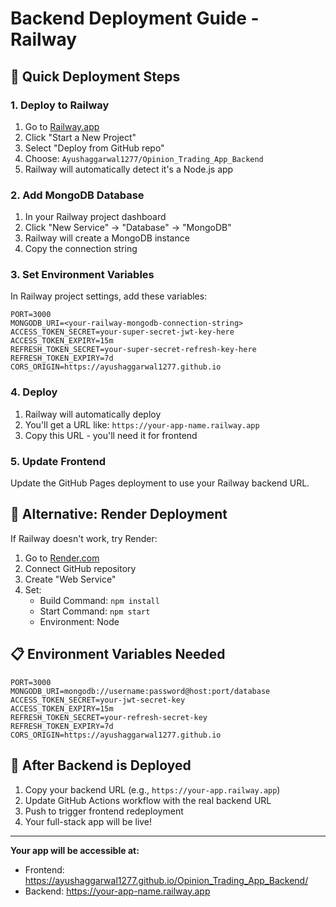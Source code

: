 # Backend Deployment Guide - Railway

## 🚀 Quick Deployment Steps

### 1. Deploy to Railway
1. Go to [Railway.app](https://railway.app)
2. Click "Start a New Project"
3. Select "Deploy from GitHub repo"
4. Choose: `Ayushaggarwal1277/Opinion_Trading_App_Backend`
5. Railway will automatically detect it's a Node.js app

### 2. Add MongoDB Database
1. In your Railway project dashboard
2. Click "New Service" → "Database" → "MongoDB"
3. Railway will create a MongoDB instance
4. Copy the connection string

### 3. Set Environment Variables
In Railway project settings, add these variables:
```
PORT=3000
MONGODB_URI=<your-railway-mongodb-connection-string>
ACCESS_TOKEN_SECRET=your-super-secret-jwt-key-here
ACCESS_TOKEN_EXPIRY=15m
REFRESH_TOKEN_SECRET=your-super-secret-refresh-key-here
REFRESH_TOKEN_EXPIRY=7d
CORS_ORIGIN=https://ayushaggarwal1277.github.io
```

### 4. Deploy
1. Railway will automatically deploy
2. You'll get a URL like: `https://your-app-name.railway.app`
3. Copy this URL - you'll need it for frontend

### 5. Update Frontend
Update the GitHub Pages deployment to use your Railway backend URL.

## 🔧 Alternative: Render Deployment

If Railway doesn't work, try Render:

1. Go to [Render.com](https://render.com)
2. Connect GitHub repository  
3. Create "Web Service"
4. Set:
   - Build Command: `npm install`
   - Start Command: `npm start`
   - Environment: Node

## 📋 Environment Variables Needed

```env
PORT=3000
MONGODB_URI=mongodb://username:password@host:port/database
ACCESS_TOKEN_SECRET=your-jwt-secret-key
ACCESS_TOKEN_EXPIRY=15m  
REFRESH_TOKEN_SECRET=your-refresh-secret-key
REFRESH_TOKEN_EXPIRY=7d
CORS_ORIGIN=https://ayushaggarwal1277.github.io
```

## 🔗 After Backend is Deployed

1. Copy your backend URL (e.g., `https://your-app.railway.app`)
2. Update GitHub Actions workflow with the real backend URL
3. Push to trigger frontend redeployment
4. Your full-stack app will be live!

---

**Your app will be accessible at:**
- Frontend: https://ayushaggarwal1277.github.io/Opinion_Trading_App_Backend/
- Backend: https://your-app-name.railway.app
